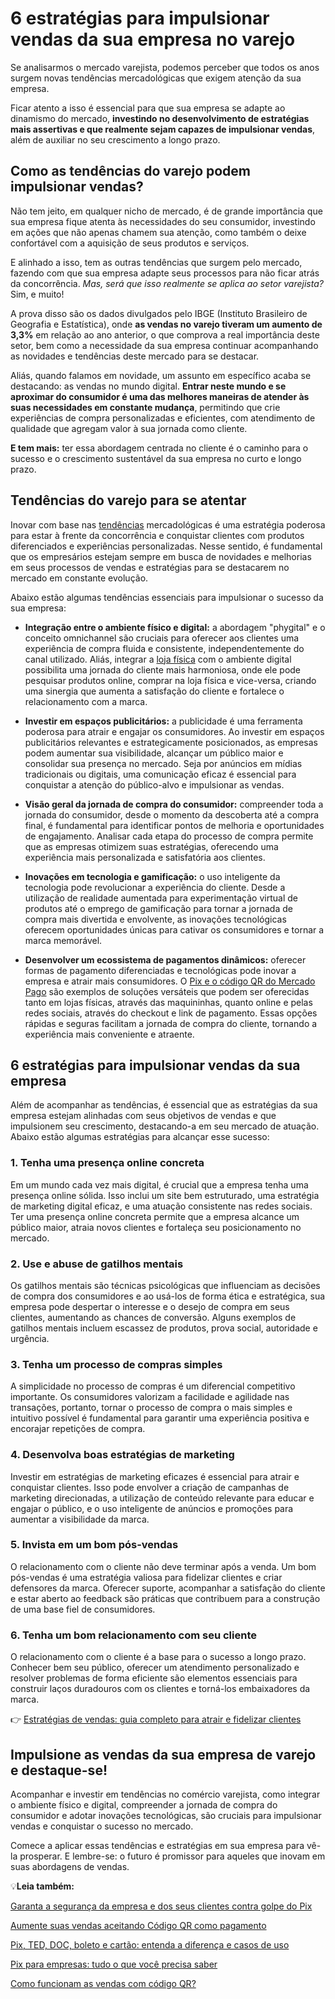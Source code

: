 # 6 estratégias para impulsionar vendas da sua empresa no varejo

Se analisarmos o mercado varejista, podemos perceber que todos os anos surgem novas tendências mercadológicas que exigem atenção da sua empresa.

Ficar atento a isso é essencial para que sua empresa se adapte ao dinamismo do mercado, **investindo no desenvolvimento de estratégias mais assertivas e que realmente sejam capazes de impulsionar vendas**, além de auxiliar no seu crescimento a longo prazo.

## Como as tendências do varejo podem impulsionar vendas?

Não tem jeito, em qualquer nicho de mercado, é de grande importância que sua empresa fique atenta às necessidades do seu consumidor, investindo em ações que não apenas chamem sua atenção, como também o deixe confortável com a aquisição de seus produtos e serviços.

E alinhado a isso, tem as outras tendências que surgem pelo mercado, fazendo com que sua empresa adapte seus processos para não ficar atrás da concorrência. *Mas, será que isso realmente se aplica ao setor varejista?* Sim, e muito!

A prova disso são os dados divulgados pelo IBGE (Instituto Brasileiro de Geografia e Estatística), onde **as vendas no varejo tiveram um aumento de 3,3%** em relação ao ano anterior, o que comprova a real importância deste setor, bem como a necessidade da sua empresa continuar acompanhando as novidades e tendências deste mercado para se destacar.

Aliás, quando falamos em novidade, um assunto em específico acaba se destacando: as vendas no mundo digital. **Entrar neste mundo e se aproximar do consumidor é uma das melhores maneiras de atender às suas necessidades em constante mudança**, permitindo que crie experiências de compra personalizadas e eficientes, com atendimento de qualidade que agregam valor à sua jornada como cliente.

**E tem mais:** ter essa abordagem centrada no cliente é o caminho para o sucesso e o crescimento sustentável da sua empresa no curto e longo prazo.

## Tendências do varejo para se atentar

Inovar com base nas [tendências](https://meubolso.mercadopago.com.br/tendencias-do-comercio-eletronico-no-brasil) mercadológicas é uma estratégia poderosa para estar à frente da concorrência e conquistar clientes com produtos diferenciados e experiências personalizadas. Nesse sentido, é fundamental que os empresários estejam sempre em busca de novidades e melhorias em seus processos de vendas e estratégias para se destacarem no mercado em constante evolução.

Abaixo estão algumas tendências essenciais para impulsionar o sucesso da sua empresa:

- **Integração entre o ambiente físico e digital:** a abordagem "phygital" e o conceito omnichannel são cruciais para oferecer aos clientes uma experiência de compra fluida e consistente, independentemente do canal utilizado. Aliás, integrar a [loja física](https://meubolso.mercadopago.com.br/venda-mais-na-sua-loja-fisica-com-codigo-qr) com o ambiente digital possibilita uma jornada do cliente mais harmoniosa, onde ele pode pesquisar produtos online, comprar na loja física e vice-versa, criando uma sinergia que aumenta a satisfação do cliente e fortalece o relacionamento com a marca.

- **Investir em espaços publicitários:** a publicidade é uma ferramenta poderosa para atrair e engajar os consumidores. Ao investir em espaços publicitários relevantes e estrategicamente posicionados, as empresas podem aumentar sua visibilidade, alcançar um público maior e consolidar sua presença no mercado. Seja por anúncios em mídias tradicionais ou digitais, uma comunicação eficaz é essencial para conquistar a atenção do público-alvo e impulsionar as vendas.

- **Visão geral da jornada de compra do consumidor:** compreender toda a jornada do consumidor, desde o momento da descoberta até a compra final, é fundamental para identificar pontos de melhoria e oportunidades de engajamento. Analisar cada etapa do processo de compra permite que as empresas otimizem suas estratégias, oferecendo uma experiência mais personalizada e satisfatória aos clientes.

- **Inovações em tecnologia e gamificação:** o uso inteligente da tecnologia pode revolucionar a experiência do cliente. Desde a utilização de realidade aumentada para experimentação virtual de produtos até o emprego de gamificação para tornar a jornada de compra mais divertida e envolvente, as inovações tecnológicas oferecem oportunidades únicas para cativar os consumidores e tornar a marca memorável.

- **Desenvolver um ecossistema de pagamentos dinâmicos:** oferecer formas de pagamento diferenciadas e tecnológicas pode inovar a empresa e atrair mais consumidores. O [Pix e o código QR do Mercado Pago](https://meubolso.mercadopago.com.br/codigo-qr-pix-mercado-pago) são exemplos de soluções versáteis que podem ser oferecidas tanto em lojas físicas, através das maquininhas, quanto online e pelas redes sociais, através do checkout e link de pagamento. Essas opções rápidas e seguras facilitam a jornada de compra do cliente, tornando a experiência mais conveniente e atraente.

## 

## 6 estratégias para impulsionar vendas da sua empresa

Além de acompanhar as tendências, é essencial que as estratégias da sua empresa estejam alinhadas com seus objetivos de vendas e que impulsionem seu crescimento, destacando-a em seu mercado de atuação. Abaixo estão algumas estratégias para alcançar esse sucesso:

### 1. Tenha uma presença online concreta

Em um mundo cada vez mais digital, é crucial que a empresa tenha uma presença online sólida. Isso inclui um site bem estruturado, uma estratégia de marketing digital eficaz, e uma atuação consistente nas redes sociais. Ter uma presença online concreta permite que a empresa alcance um público maior, atraia novos clientes e fortaleça seu posicionamento no mercado.

### 2. Use e abuse de gatilhos mentais

Os gatilhos mentais são técnicas psicológicas que influenciam as decisões de compra dos consumidores e ao usá-los de forma ética e estratégica, sua empresa pode despertar o interesse e o desejo de compra em seus clientes, aumentando as chances de conversão. Alguns exemplos de gatilhos mentais incluem escassez de produtos, prova social, autoridade e urgência.

### 3. Tenha um processo de compras simples

A simplicidade no processo de compras é um diferencial competitivo importante. Os consumidores valorizam a facilidade e agilidade nas transações, portanto, tornar o processo de compra o mais simples e intuitivo possível é fundamental para garantir uma experiência positiva e encorajar repetições de compra.

### 4. Desenvolva boas estratégias de marketing

Investir em estratégias de marketing eficazes é essencial para atrair e conquistar clientes. Isso pode envolver a criação de campanhas de marketing direcionadas, a utilização de conteúdo relevante para educar e engajar o público, e o uso inteligente de anúncios e promoções para aumentar a visibilidade da marca.

### 5. Invista em um bom pós-vendas

O relacionamento com o cliente não deve terminar após a venda. Um bom pós-vendas é uma estratégia valiosa para fidelizar clientes e criar defensores da marca. Oferecer suporte, acompanhar a satisfação do cliente e estar aberto ao feedback são práticas que contribuem para a construção de uma base fiel de consumidores.

### 6. Tenha um bom relacionamento com seu cliente

O relacionamento com o cliente é a base para o sucesso a longo prazo. Conhecer bem seu público, oferecer um atendimento personalizado e resolver problemas de forma eficiente são elementos essenciais para construir laços duradouros com os clientes e torná-los embaixadores da marca.

👉 [Estratégias de vendas: guia completo para atrair e fidelizar clientes](https://meubolso.mercadopago.com.br/estrategias-de-vendas)

## Impulsione as vendas da sua empresa de varejo e destaque-se!

Acompanhar e investir em tendências no comércio varejista, como integrar o ambiente físico e digital, compreender a jornada de compra do consumidor e adotar inovações tecnológicas, são cruciais para impulsionar vendas e conquistar o sucesso no mercado.

Comece a aplicar essas tendências e estratégias em sua empresa para vê-la prosperar. E lembre-se: o futuro é promissor para aqueles que inovam em suas abordagens de vendas.

💡**Leia também:**

[Garanta a segurança da empresa e dos seus clientes contra golpe do Pix](https://meubolso.mercadopago.com.br/golpe-do-pix-como-garantir-seguranca-para-empresa)

[Aumente suas vendas aceitando Código QR como pagamento](https://meubolso.mercadopago.com.br/como-utilizar-codigo-qr-na-sua-empresa)

[Pix, TED, DOC, boleto e cartão: entenda a diferença e casos de uso](https://meubolso.mercadopago.com.br/pix-ted-doc-boleto-e-cartao-entenda-a-diferenca-e-escolha-a-melhor-opcao-para-voce)

[Pix para empresas: tudo o que você precisa saber](https://meubolso.mercadopago.com.br/pix-para-empresas)

[Como funcionam as vendas com código QR?](https://meubolso.mercadopago.com.br/codigo-qr)